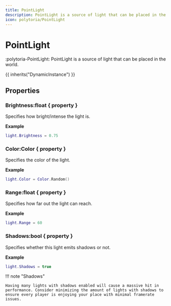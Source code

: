 ```yaml
---
title: PointLight
description: PointLight is a source of light that can be placed in the world.
icon: polytoria/PointLight
---
```


# PointLight

:polytoria-PointLight: PointLight is a source of light that can be placed in the world.

{{ inherits("DynamicInstance") }}

## Properties

### Brightness:float { property }

Specifies how bright/intense the light is.

**Example**

```lua
light.Brightness = 0.75
```

### Color:Color { property }

Specifies the color of the light.

**Example**

```lua
light.Color = Color.Random()
```

### Range:float { property }

Specifies how far out the light can reach.

**Example**

```lua
light.Range = 60
```

### Shadows:bool { property }

Specifies whether this light emits shadows or not.

**Example**

```lua
light.Shadows = true
```

<div data-search-exclude markdown>
!!! note "Shadows"

    Having many lights with shadows enabled will cause a massive hit in performance. Consider minimizing the amount of lights with shadows to ensure every player is enjoying your place with minimal framerate issues.

</div>
